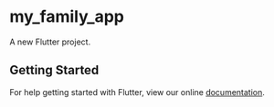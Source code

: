 # my_family_app

A new Flutter project.

## Getting Started

For help getting started with Flutter, view our online
[documentation](https://flutter.io/).
